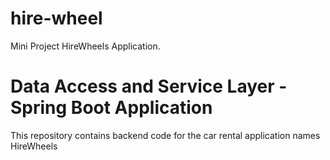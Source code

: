 # hire-wheel
 Mini Project HireWheels Application.
 
# Data Access and Service Layer - Spring Boot Application 
This repository contains backend code for the car rental application names HireWheels
